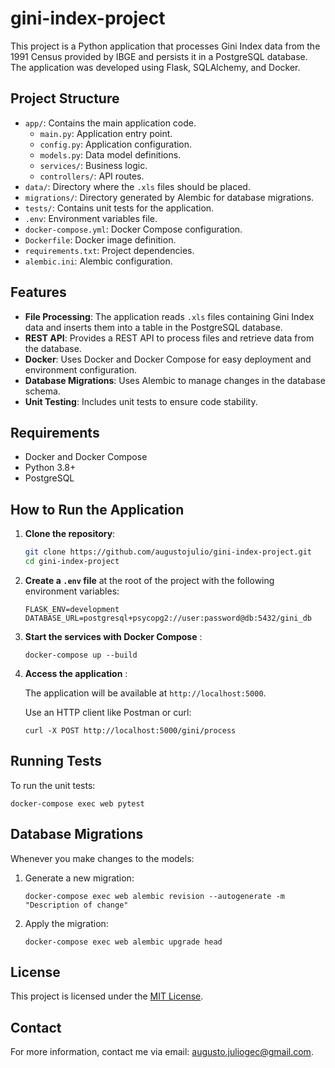 # gini-index-project

This project is a Python application that processes Gini Index data from the 1991 Census provided by IBGE and persists it in a PostgreSQL database. The application was developed using Flask, SQLAlchemy, and Docker.

## Project Structure

- `app/`: Contains the main application code.
  - `main.py`: Application entry point.
  - `config.py`: Application configuration.
  - `models.py`: Data model definitions.
  - `services/`: Business logic.
  - `controllers/`: API routes.
- `data/`: Directory where the `.xls` files should be placed.
- `migrations/`: Directory generated by Alembic for database migrations.
- `tests/`: Contains unit tests for the application.
- `.env`: Environment variables file.
- `docker-compose.yml`: Docker Compose configuration.
- `Dockerfile`: Docker image definition.
- `requirements.txt`: Project dependencies.
- `alembic.ini`: Alembic configuration.

## Features

- **File Processing**: The application reads `.xls` files containing Gini Index data and inserts them into a table in the PostgreSQL database.
- **REST API**: Provides a REST API to process files and retrieve data from the database.
- **Docker**: Uses Docker and Docker Compose for easy deployment and environment configuration.
- **Database Migrations**: Uses Alembic to manage changes in the database schema.
- **Unit Testing**: Includes unit tests to ensure code stability.

## Requirements

- Docker and Docker Compose
- Python 3.8+
- PostgreSQL

## How to Run the Application

1. **Clone the repository**:

   ```sh
   git clone https://github.com/augustojulio/gini-index-project.git
   cd gini-index-project
   ```
2. **Create a `.env` file** at the root of the project with the following environment variables:

   ```
   FLASK_ENV=development
   DATABASE_URL=postgresql+psycopg2://user:password@db:5432/gini_db
   ```
3. **Start the services with Docker Compose** :

   `docker-compose up --build`
4. **Access the application** :

   The application will be available at `http://localhost:5000`.

   Use an HTTP client like Postman or curl:

   `curl -X POST http://localhost:5000/gini/process`

## Running Tests

To run the unit tests:

`docker-compose exec web pytest`

## Database Migrations

Whenever you make changes to the models:

1. Generate a new migration:

   `docker-compose exec web alembic revision --autogenerate -m "Description of change"`
2. Apply the migration:

   `docker-compose exec web alembic upgrade head`

## License

This project is licensed under the [MIT License]().

## Contact

For more information, contact me via email: [augusto.juliogec@gmail.com]().
